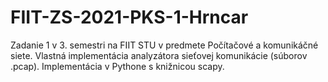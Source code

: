# FIIT-ZS-2021-PKS-1-Hrncar
 
Zadanie 1 v 3. semestri na FIIT STU v predmete Počítačové a komunikáčné siete.
Vlastná implementácia analyzátora sieťovej komunikácie (súborov .pcap). Implementácia v Pythone s knižnicou scapy.

